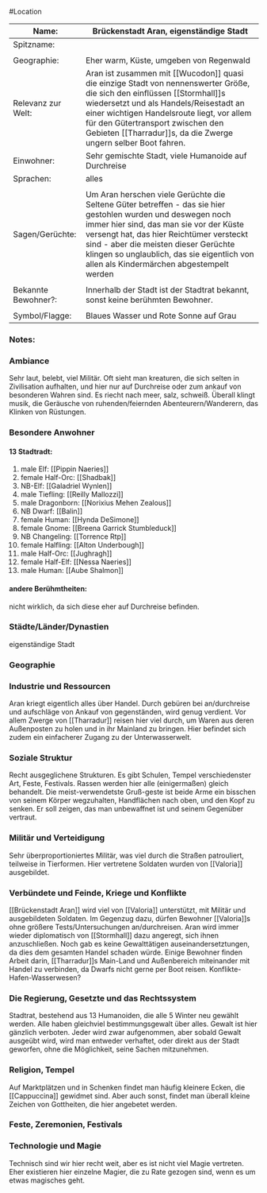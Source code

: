 #Location

| Name:               | Brückenstadt Aran, eigenständige Stadt                                                                                                                                                                                                                                                                                                             |
| ------------------- | -------------------------------------------------------------------------------------------------------------------------------------------------------------------------------------------------------------------------------------------------------------------------------------------------------------------------------------------------- |
| Spitzname:          |                                                                                                                                                                                                                                                                                                                                                    |
|                     |                                                                                                                                                                                                                                                                                                                                                    |
| Geographie:         | Eher warm, Küste, umgeben von Regenwald                                                                                                                                                                                                                                                                                                            |
| Relevanz zur Welt:  | Aran ist zusammen mit [[Wucodon]] quasi die einzige Stadt von nennenswerter Größe, die sich den einflüssen [[Stormhall]]s wiedersetzt und als Handels/Reisestadt an einer wichtigen Handelsroute liegt, vor allem für den Gütertransport zwischen den Gebieten [[Tharradur]]s, da die Zwerge ungern selber Boot fahren. |
| Einwohner:          | Sehr gemischte Stadt, viele Humanoide auf Durchreise                                                                                                                                                                                                                                                                                               |
| Sprachen:           | alles                                                                                                                                                                                                                                                                                                                                              |
|                     |                                                                                                                                                                                                                                                                                                                                                    |
| Sagen/Gerüchte:     | Um Aran herschen viele Gerüchte die Seltene Güter betreffen - das sie hier gestohlen wurden und deswegen noch immer hier sind, das man sie vor der Küste versengt hat, das hier Reichtümer versteckt sind - aber die meisten dieser Gerüchte klingen so unglaublich, das sie eigentlich von allen als Kindermärchen abgestempelt werden            |
|                     |                                                                                                                                                                                                                                                                                                                                                    |
| Bekannte Bewohner?: | Innerhalb der Stadt ist der  Stadtrat bekannt, sonst keine berühmten Bewohner.                                                                                                                                                                                                                                                                     |
|                     |                                                                                                                                                                                                                                                                                                                                                    |
| Symbol/Flagge:      | Blaues Wasser und Rote Sonne auf Grau                                                                                                                                                                                                                                                                                                              |
### Notes:
### Ambiance
Sehr laut, belebt, viel Militär. Oft sieht man kreaturen, die sich selten in Zivilisation aufhalten, und hier nur auf Durchreise oder zum ankauf von besonderen Wahren sind.
Es riecht nach meer, salz, schweiß.
Überall klingt musik, die Geräusche von ruhenden/feiernden Abenteurern/Wanderern, das Klinken von Rüstungen.
### Besondere Anwohner
#### 13 Stadtradt:
1. male Elf: [[Pippin Naeries]]
2. female Half-Orc: [[Shadbak]]
3. NB-Elf: [[Galadriel Wynlen]]
4. male Tiefling: [[Reilly Mallozzi]]
5. male Dragonborn: [[Norixius Mehen Zealous]]
6. NB Dwarf: [[Balin]]
7. female Human: [[Hynda DeSimone]]
8. female Gnome: [[Breena Garrick Stumbleduck]]
9. NB Changeling: [[Torrence Rtp]]
10. female Halfling: [[Alton Underbough]]
11. male Half-Orc: [[Jughragh]]
12. female Half-Elf: [[Nessa Naeries]]
13. male Human: [[Aube Shalmon]]
#### andere Berühmtheiten:
nicht wirklich, da sich diese eher auf Durchreise befinden.
### Städte/Länder/Dynastien
eigenständige Stadt
### Geographie

### Industrie und Ressourcen
Aran kriegt eigentlich alles über Handel. Durch gebüren bei an/durchreise und aufschläge von Ankauf von gegenständen, wird genug verdient. Vor allem Zwerge von [[Tharradur]] reisen hier viel durch, um Waren aus deren Außenposten zu holen und in ihr Mainland zu bringen. Hier befindet sich zudem ein einfacherer Zugang zu der Unterwasserwelt.
### Soziale Struktur
Recht ausgeglichene Strukturen. Es gibt Schulen, Tempel verschiedenster Art, Feste, Festivals. Rassen werden hier alle (einigermaßen) gleich behandelt.
Die meist-verwendetste Gruß-geste ist beide Arme ein bisschen von seinem Körper wegzuhalten, Handflächen nach oben, und den Kopf zu senken. Er soll zeigen, das man unbewaffnet ist und seinem Gegenüber vertraut.
### Militär und Verteidigung
Sehr überproportioniertes Militär, was viel durch die Straßen patrouliert, teilweise in Tierformen. Hier vertretene Soldaten wurden von [[Valoria]] ausgebildet.
### Verbündete und Feinde, Kriege und Konflikte
[[Brückenstadt Aran]] wird viel von [[Valoria]] unterstützt, mit Militär und ausgebildeten Soldaten. Im Gegenzug dazu, dürfen Bewohner [[Valoria]]s ohne größere Tests/Untersuchungen an/durchreisen.
Aran wird immer wieder diplomatisch von [[Stormhall]] dazu angeregt, sich ihnen anzuschließen. Noch gab es keine Gewalttätigen auseinandersetztungen, da dies dem gesamten Handel schaden würde.
Einige Bewohner finden Arbeit darin, [[Tharradur]]s Main-Land und Außenbereich miteinander mit Handel zu verbinden, da Dwarfs nicht gerne per Boot reisen.
Konflikte-Hafen-Wasserwesen?
### Die Regierung, Gesetzte und das Rechtssystem
Stadtrat, bestehend aus 13 Humanoiden, die alle 5 Winter neu gewählt werden. Alle haben gleichviel bestimmungsgewalt über alles.
Gewalt ist hier gänzlich verboten. Jeder wird zwar aufgenommen, aber sobald Gewalt ausgeübt wird, wird man entweder verhaftet, oder direkt aus der Stadt geworfen, ohne die Möglichkeit, seine Sachen mitzunehmen.
### Religion, Tempel
Auf Marktplätzen und in Schenken findet man häufig kleinere Ecken, die [[Cappuccina]] gewidmet sind.
Aber auch sonst, findet man überall kleine Zeichen von Gottheiten, die hier angebetet werden.
### Feste, Zeremonien, Festivals
### Technologie und Magie
Technisch sind wir hier recht weit, aber es ist nicht viel Magie vertreten. Eher existieren hier einzelne Magier, die zu Rate gezogen sind, wenn es um etwas magisches geht.
